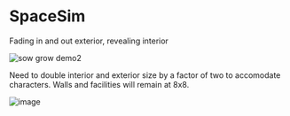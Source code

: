 # SpaceSim

Fading in and out exterior, revealing interior

![sow grow demo2](https://github.com/ThimbleFire/SpaceSim/assets/14812476/54901286-8835-4240-998b-8f6d1fe6e791)

Need to double interior and exterior size by a factor of two to accomodate characters. Walls and facilities will remain at 8x8.

![image](https://github.com/ThimbleFire/SpaceSim/assets/14812476/627d984e-4558-496c-9ad1-4c02f6aeeb7b)

